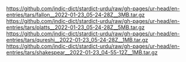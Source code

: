 https://github.com/indic-dict/stardict-urdu/raw/gh-pages/ur-head/en-entries/tars/fallon__2022-01-23_05-24-28Z__3MB.tar.gz  
https://github.com/indic-dict/stardict-urdu/raw/gh-pages/ur-head/en-entries/tars/platts__2022-01-23_05-24-28Z__5MB.tar.gz  
https://github.com/indic-dict/stardict-urdu/raw/gh-pages/ur-head/en-entries/tars/qureshi__2022-01-23_05-24-28Z__1MB.tar.gz  
https://github.com/indic-dict/stardict-urdu/raw/gh-pages/ur-head/en-entries/tars/shakespear__2022-01-23_04-55-12Z__1MB.tar.gz  
